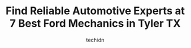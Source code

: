 ---
layout: ampstory
image: https://images.unsplash.com/photo-1554708893-e11aa45b9bbf?ixlib=rb-4.0.3&ixid=MnwxMjA3fDB8MHxwaG90by1wYWdlfHx8fGVufDB8fHx8&auto=format&fit=crop&w=640&h=853&q=80
author: techidn
featured: false
description: Entrust your vehicle to the 7 best Ford Mechanic in Tyler TX, USA and experience the difference they can make. With their extensive knowledge, state-of-the-art facilities, and commitment to 
title: Find Reliable Automotive Experts at 7 Best Ford Mechanics in Tyler TX
cover:
   title: Find Reliable Automotive Experts at 7 Best Ford Mechanics in Tyler TX
   subtitle: Rickpate
   background: https://images.unsplash.com/photo-1554708893-e11aa45b9bbf?ixlib=rb-4.0.3&ixid=MnwxMjA3fDB8MHxwaG90by1wYWdlfHx8fGVufDB8fHx8&auto=format&fit=crop&w=640&h=853&q=80

pages: 
 - layout: thirds
   top: <h1>#1 Robertson Automotive</h1>
   bottom: "<p>Brought my vehicle here to diagnose/check it out as I just bought it as a private sale. I was well taken care of with a friendly attitude and straight forward information</p>"
   background: https://www.knot35.com/toplist/wp-content/uploads/2023/06/best-ford-mechanic-1-in-tyler-tx-1685831228.jpeg
   backgroundblur: true
 - layout: thirds
   top: <h1>#2 Stewarts Donnybrook Automotive</h1>
   bottom: "<p>401 Troup Hwy, Tyler, TX 75701, United States</p>"
   background: https://www.knot35.com/toplist/wp-content/uploads/2023/06/best-ford-mechanic-2-in-tyler-tx-1685831228.jpeg
   cta:
      link: https://www.knot35.com/toplist/find-reliable-automotive-experts-at-7-best-ford-mechanics-in-tyler-tx/
      text: Find Reliable Automotive Experts at 7 Best Ford Mechanics in Tyler TX
 - layout: thirds
   top: <h1>#3 Hughes Automotive</h1>
   bottom: "<p>2100 E 5th St, Tyler, TX 75701, United States</p>"
   background: https://www.knot35.com/toplist/wp-content/uploads/2023/06/best-ford-mechanic-3-in-tyler-tx-1685831228.jpeg
   cta:
      link: https://www.knot35.com/toplist/find-reliable-automotive-experts-at-7-best-ford-mechanics-in-tyler-tx/
      text: Find Reliable Automotive Experts at 7 Best Ford Mechanics in Tyler TX
 - layout: thirds
   top: <h1>#4 S & J Automotive</h1>
   bottom: "<p>3055 E 5th St, Tyler, TX 75701, United States</p>"
   background: https://images.unsplash.com/photo-1547366785-564103df7e13?ixlib=rb-4.0.3&ixid=MnwxMjA3fDB8MHxwaG90by1wYWdlfHx8fGVufDB8fHx8&auto=format&fit=crop&w=640&h=853&q=80
   cta:
      link: https://www.knot35.com/toplist/find-reliable-automotive-experts-at-7-best-ford-mechanics-in-tyler-tx/
      text: Find Reliable Automotive Experts at 7 Best Ford Mechanics in Tyler TX
 - layout: thirds
   top: <h1>#5 West Erwin Auto Repair</h1>
   bottom: "<p>801 W Erwin St, Tyler, TX 75702, United States</p>"
   background: https://images.unsplash.com/photo-1540457036297-448b6b99e91c?ixlib=rb-4.0.3&ixid=MnwxMjA3fDB8MHxwaG90by1wYWdlfHx8fGVufDB8fHx8&auto=format&fit=crop&w=640&h=853&q=80
   cta:
      link: https://www.knot35.com/toplist/find-reliable-automotive-experts-at-7-best-ford-mechanics-in-tyler-tx/
      text: Find Reliable Automotive Experts at 7 Best Ford Mechanics in Tyler TX
 - layout: thirds
   top: <h1>#6 East Texas Automotive</h1>
   bottom: "<p>12342 State Hwy 64, Tyler, TX 75704, United States</p>"
   background: https://images.unsplash.com/photo-1561679660-d00ee1e0dc8e?ixlib=rb-4.0.3&ixid=MnwxMjA3fDB8MHxwaG90by1wYWdlfHx8fGVufDB8fHx8&auto=format&fit=crop&w=640&h=853&q=80
   cta:
      link: https://www.knot35.com/toplist/find-reliable-automotive-experts-at-7-best-ford-mechanics-in-tyler-tx/
      text: Find Reliable Automotive Experts at 7 Best Ford Mechanics in Tyler TX
 - layout: thirds
   top: <h1>#7 Grace Auto Works</h1>
   bottom: "<p>13086 Old Noonday Rd, Tyler, TX 75703, United States</p>"
   background: https://images.unsplash.com/photo-1518640467707-6811f4a6ab73?ixlib=rb-4.0.3&ixid=MnwxMjA3fDB8MHxwaG90by1wYWdlfHx8fGVufDB8fHx8&auto=format&fit=crop&w=640&h=853&q=80
   cta:
      link: https://www.knot35.com/toplist/find-reliable-automotive-experts-at-7-best-ford-mechanics-in-tyler-tx/
      text: Find Reliable Automotive Experts at 7 Best Ford Mechanics in Tyler TX
 - layout: thirds
   middle: Continue reading...
   background: https://images.unsplash.com/photo-1534312527009-56c7016453e6?ixlib=rb-4.0.3&ixid=MnwxMjA3fDB8MHxwaG90by1wYWdlfHx8fGVufDB8fHx8&auto=format&fit=crop&w=640&h=853&q=80
   cta:
      link: https://www.knot35.com/toplist/find-reliable-automotive-experts-at-7-best-ford-mechanics-in-tyler-tx/
      text: Find Reliable Automotive Experts at 7 Best Ford Mechanics in Tyler TX
      
---